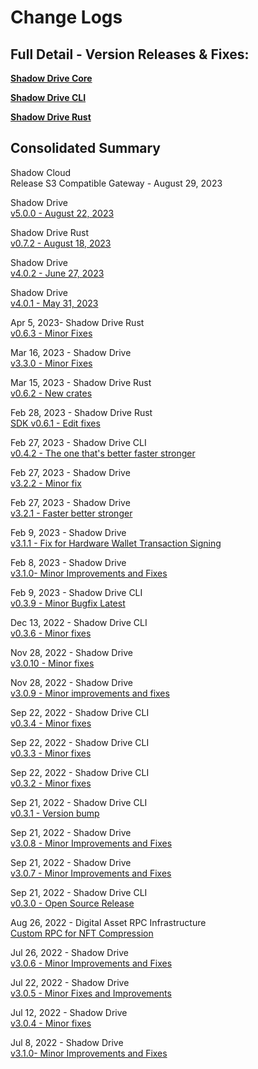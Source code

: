 # Change Logs

## Full Detail - Version Releases & Fixes:

[**Shadow Drive Core**](https://github.com/GenesysGo/shadow-drive/releases)

[**Shadow Drive CLI**](https://github.com/GenesysGo/shadow-drive-cli/releases)

[**Shadow Drive Rust**](https://github.com/GenesysGo/shadow-drive-rust/releases)

## Consolidated Summary

Shadow Cloud\
Release S3 Compatible Gateway - August 29, 2023

Shadow Drive\
[v5.0.0 - August 22, 2023](https://github.com/GenesysGo/shadow-drive/releases/tag/v5.0.0)

Shadow Drive Rust\
[v0.7.2 - August 18, 2023](https://github.com/GenesysGo/shadow-drive-rust/releases/tag/v0.7.2)

Shadow Drive\
[v4.0.2 - June 27, 2023](https://github.com/GenesysGo/shadow-drive/releases/tag/v4.0.2)

Shadow Drive\
[v4.0.1 - May 31, 2023](https://github.com/GenesysGo/shadow-drive/releases/tag/v4.0.1)

Apr 5, 2023- Shadow Drive Rust\
[v0.6.3 - Minor Fixes](https://github.com/GenesysGo/shadow-drive-rust/releases/tag/v0.6.3)

Mar 16, 2023 - Shadow Drive\
[v3.3.0 - Minor Fixes](https://github.com/GenesysGo/shadow-drive/releases/tag/v3.3.0)

Mar 15, 2023 - Shadow Drive Rust\
[v0.6.2 - New crates](https://github.com/GenesysGo/shadow-drive-rust/releases/tag/v0.6.2)

Feb 28, 2023 - Shadow Drive Rust\
[SDK v0.6.1 - Edit fixes](https://github.com/GenesysGo/shadow-drive-rust/releases/tag/v0.6.1)

Feb 27, 2023 - Shadow Drive CLI\
[v0.4.2 - The one that's better faster stronger](https://github.com/GenesysGo/shadow-drive-cli/releases/tag/v0.4.2)

Feb 27, 2023 - Shadow Drive\
[v3.2.2 - Minor fix](https://github.com/GenesysGo/shadow-drive/releases/tag/v3.2.2)

Feb 27, 2023 - Shadow Drive\
[v3.2.1 - Faster better stronger](https://github.com/GenesysGo/shadow-drive/releases/tag/v3.2.1)

Feb 9, 2023 - Shadow Drive\
[v3.1.1 - Fix for Hardware Wallet Transaction Signing](https://github.com/GenesysGo/shadow-drive/releases/tag/v3.1.1)

Feb 8, 2023 - Shadow Drive\
[v3.1.0- Minor Improvements and Fixes](https://github.com/GenesysGo/shadow-drive/releases/tag/v3.1.0)

Feb 9, 2023 - Shadow Drive CLI\
[v0.3.9 - Minor Bugfix Latest](https://github.com/GenesysGo/shadow-drive-cli/releases/tag/v0.3.9)

Dec 13, 2022 - Shadow Drive CLI\
[v0.3.6 - Minor fixes](https://github.com/GenesysGo/shadow-drive-cli/releases/tag/v0.3.6)

Nov 28, 2022 - Shadow Drive\
[v3.0.10 - Minor fixes](https://github.com/GenesysGo/shadow-drive/releases/tag/v3.0.10)

Nov 28, 2022 - Shadow Drive\
[v3.0.9 - Minor improvements and fixes](https://github.com/GenesysGo/shadow-drive/releases/tag/v3.0.9)

Sep 22, 2022 - Shadow Drive CLI\
[v0.3.4 - Minor fixes](https://github.com/GenesysGo/shadow-drive-cli/releases/tag/v0.3.4)

Sep 22, 2022 - Shadow Drive CLI\
[v0.3.3 - Minor fixes](https://github.com/GenesysGo/shadow-drive-cli/releases/tag/v0.3.3)

Sep 22, 2022 - Shadow Drive CLI\
[v0.3.2 - Minor fixes](https://github.com/GenesysGo/shadow-drive-cli/releases/tag/v0.3.2)

Sep 21, 2022 - Shadow Drive CLI\
[v0.3.1 - Version bump](https://github.com/GenesysGo/shadow-drive-cli/releases/tag/v0.3.1)

Sep 21, 2022 - Shadow Drive\
[v3.0.8 - Minor Improvements and Fixes](https://github.com/GenesysGo/shadow-drive/releases/tag/v3.0.8)

Sep 21, 2022 - Shadow Drive\
[v3.0.7 - Minor Improvements and Fixes](https://github.com/GenesysGo/shadow-drive/releases/tag/v3.0.7)

Sep 21, 2022 - Shadow Drive CLI\
[v0.3.0 - Open Source Release](https://github.com/GenesysGo/shadow-drive-cli/releases/tag/v0.3.0)

Aug 26, 2022 - Digital Asset RPC Infrastructure\
[Custom RPC for NFT Compression](https://github.com/GenesysGo/digital-asset-rpc-infrastructure/releases/tag/original-metaplex)

Jul 26, 2022 - Shadow Drive\
[v3.0.6 - Minor Improvements and Fixes](https://github.com/GenesysGo/shadow-drive/releases/tag/v3.0.6)

Jul 22, 2022 - Shadow Drive\
[v3.0.5 - Minor Fixes and Improvements](https://github.com/GenesysGo/shadow-drive/releases/tag/v3.0.5)

Jul 12, 2022 - Shadow Drive\
[v3.0.4 - Minor fixes](https://github.com/GenesysGo/shadow-drive/releases/tag/v3.0.4)

Jul 8, 2022 - Shadow Drive\
[v3.1.0- Minor Improvements and Fixes](https://github.com/GenesysGo/shadow-drive/releases/tag/v3.1.0)
